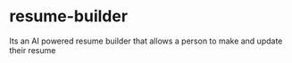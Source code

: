 # resume-builder
Its an AI powered resume builder that allows a person to make and update their resume
